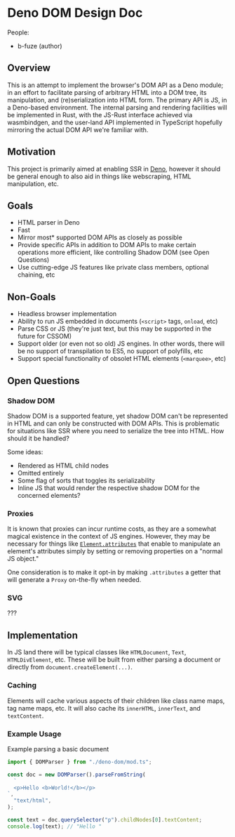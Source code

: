 # Deno DOM Design Doc

People:

- b-fuze (author)

## Overview

This is an attempt to implement the browser's DOM API as a Deno module; in an
effort to facilitate parsing of arbitrary HTML into a DOM tree, its
manipulation, and (re)serialization into HTML form. The primary API is JS, in a
Deno-based environment. The internal parsing and rendering facilities will be
implemented in Rust, with the JS-Rust interface achieved via wasmbindgen, and
the user-land API implemented in TypeScript hopefully mirroring the actual DOM
API we're familiar with.

## Motivation

This project is primarily aimed at enabling SSR in [Deno](https://deno.land/),
however it should be general enough to also aid in things like webscraping, HTML
manipulation, etc.

## Goals

- HTML parser in Deno
- Fast
- Mirror most\* supported DOM APIs as closely as possible
- Provide specific APIs in addition to DOM APIs to make certain operations more
  efficient, like controlling Shadow DOM (see Open Questions)
- Use cutting-edge JS features like private class members, optional chaining,
  etc

## Non-Goals

- Headless browser implementation
- Ability to run JS embedded in documents (`<script>` tags, `onload`, etc)
- Parse CSS or JS (they're just text, but this may be supported in the future
  for CSSOM)
- Support older (or even not so old) JS engines. In other words, there will be
  no support of transpilation to ES5, no support of polyfills, etc
- Support special functionality of obsolet HTML elements (`<marquee>`, etc)

## Open Questions

### Shadow DOM

Shadow DOM is a supported feature, yet shadow DOM can't be represented in HTML
and can only be constructed with DOM APIs. This is problematic for situations
like SSR where you need to serialize the tree into HTML. How should it be
handled?

Some ideas:

- Rendered as HTML child nodes
- Omitted entirely
- Some flag of sorts that toggles its serializability
- Inline JS that would render the respective shadow DOM for the concerned
  elements?

### Proxies

It is known that proxies can incur runtime costs, as they are a somewhat magical
existence in the context of JS engines. However, they may be necessary for
things like
[`Element.attributes`](https://developer.mozilla.org/en-US/docs/Web/API/Element/attributes)
that enable to manipulate an element's attributes simply by setting or removing
properties on a "normal JS object."

One consideration is to make it opt-in by making `.attributes` a getter that
will generate a `Proxy` on-the-fly when needed.

### SVG

???

## Implementation

In JS land there will be typical classes like `HTMLDocument`, `Text`,
`HTMLDivElement`, etc. These will be built from either parsing a document or
directly from `document.createElement(...)`.

### Caching

Elements will cache various aspects of their children like class name maps, tag
name maps, etc. It will also cache its `innerHTML`, `innerText`, and
`textContent`.

### Example Usage

Example parsing a basic document

```typescript
import { DOMParser } from "./deno-dom/mod.ts";

const doc = new DOMParser().parseFromString(
  `
  <p>Hello <b>World!</b></p>
`,
  "text/html",
);

const text = doc.querySelector("p").childNodes[0].textContent;
console.log(text); // "Hello "
```

<!-- vim:set textwidth=0: -->
